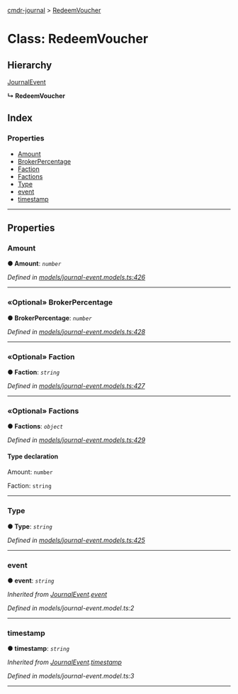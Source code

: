 [cmdr-journal](../README.md) > [RedeemVoucher](../classes/redeemvoucher.md)



# Class: RedeemVoucher

## Hierarchy


 [JournalEvent](journalevent.md)

**↳ RedeemVoucher**







## Index

### Properties

* [Amount](redeemvoucher.md#amount)
* [BrokerPercentage](redeemvoucher.md#brokerpercentage)
* [Faction](redeemvoucher.md#faction)
* [Factions](redeemvoucher.md#factions)
* [Type](redeemvoucher.md#type)
* [event](redeemvoucher.md#event)
* [timestamp](redeemvoucher.md#timestamp)



---
## Properties
<a id="amount"></a>

###  Amount

**●  Amount**:  *`number`* 

*Defined in [models/journal-event.models.ts:426](https://github.com/chrisbruford/cmdr-journal/blob/52f6f4c/src/models/journal-event.models.ts#L426)*





___

<a id="brokerpercentage"></a>

### «Optional» BrokerPercentage

**●  BrokerPercentage**:  *`number`* 

*Defined in [models/journal-event.models.ts:428](https://github.com/chrisbruford/cmdr-journal/blob/52f6f4c/src/models/journal-event.models.ts#L428)*





___

<a id="faction"></a>

### «Optional» Faction

**●  Faction**:  *`string`* 

*Defined in [models/journal-event.models.ts:427](https://github.com/chrisbruford/cmdr-journal/blob/52f6f4c/src/models/journal-event.models.ts#L427)*





___

<a id="factions"></a>

### «Optional» Factions

**●  Factions**:  *`object`* 

*Defined in [models/journal-event.models.ts:429](https://github.com/chrisbruford/cmdr-journal/blob/52f6f4c/src/models/journal-event.models.ts#L429)*


#### Type declaration




 Amount: `number`






 Faction: `string`







___

<a id="type"></a>

###  Type

**●  Type**:  *`string`* 

*Defined in [models/journal-event.models.ts:425](https://github.com/chrisbruford/cmdr-journal/blob/52f6f4c/src/models/journal-event.models.ts#L425)*





___

<a id="event"></a>

###  event

**●  event**:  *`string`* 

*Inherited from [JournalEvent](journalevent.md).[event](journalevent.md#event)*

*Defined in models/journal-event.model.ts:2*





___

<a id="timestamp"></a>

###  timestamp

**●  timestamp**:  *`string`* 

*Inherited from [JournalEvent](journalevent.md).[timestamp](journalevent.md#timestamp)*

*Defined in models/journal-event.model.ts:3*





___


